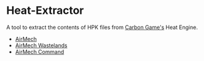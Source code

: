# Heat-Extractor
 A tool to extract the contents of HPK files from [Carbon Game's](https://www.carbongames.com/) Heat Engine.

 - [AirMech](https://store.steampowered.com/app/206500)
 - [AirMech Wastelands](https://store.steampowered.com/app/595770)
 - [AirMech Command](https://store.steampowered.com/app/364630)